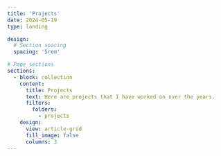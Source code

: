 ```yaml
---
title: 'Projects'
date: 2024-05-19
type: landing

design:
  # Section spacing
  spacing: '5rem'

# Page sections
sections:
  - block: collection
    content:
      title: Projects
      text: Here are projects that I have worked on over the years.
      filters:
        folders:
          - projects
    design:
      view: article-grid
      fill_image: false
      columns: 3
---
```

